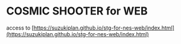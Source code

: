 # COSMIC SHOOTER for WEB

access to [https://suzukiplan.github.io/stg-for-nes-web/index.html](https://suzukiplan.github.io/stg-for-nes-web/index.html)
